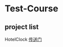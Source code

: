 # Test-Course
## project list
HotelClock [传送门](https://github.com/InfiniteXyy/Test-Course-Projects/tree/master/chapter01)


